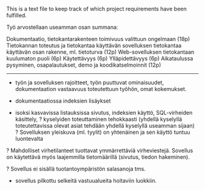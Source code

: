 This is a text file to keep track of which project requirements have been fulfilled.

Työ arvostellaan useamman osan summana:

Dokumentaatio, tietokantarakenteen toimivuus valittuun ongelmaan (18p)
Tietokannan toteutus ja tietokantaa käyttävän sovelluksen tietokantaa käyttävän osan rakenne, ml. tietoturva (12p)
Web-sovelluksen tietokantaan kuulumaton puoli (6p)
Käytettävyys (6p)
Ylläpidettävyys (6p)
Aikataulussa pysyminen, osapalautukset, demo ja koodikatselmoinnit (12p)

-------------------------------------------------------------------------------------------------------------------------------------------------------------------------------------

- työn ja sovelluksen rajoitteet, työn puuttuvat ominaisuudet, dokumentaation vastaavuus toteutettuun työhön, omat kokemukset.

- dokumentaatiossa indeksien lisäykset

- isoksi kasvavissa listauksissa sivutus, indeksien käyttö, SQL-virheiden käsittely, 
? kyselyiden toteuttaminen tehokkaasti (yhdellä kyselyllä toteutettavissa olevat asiat tehdään yhdellä kyselyllä useamman sijaan)
? Sovelluksen yleiskuva (ml. tyylit) on yhtenäinen ja sen käyttö tuntuu luontevalta

? Mahdolliset virhetilanteet tuottavat ymmärrettäviä virheviestejä. Sovellus on käytettävä myös laajemmilla tietomäärillä (sivutus, tiedon hakeminen).

? Sovellus ei sisällä tuotantoympäristön salasanoja tms. 

- sovellus pilkottu selkeitä vastuualueita hoitaviin luokkiin.